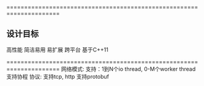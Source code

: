 =====================================================================
## 设计目标
高性能
简洁易用
易扩展
跨平台
基于C++11

=====================================================================
网络模式:
    支持：1到N个io thread, 0-M个worker thread
    支持协程
协议:
    支持tcp, http
    支持protobuf
